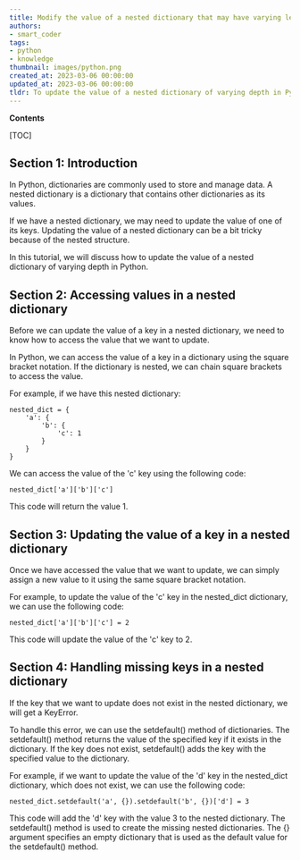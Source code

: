 ```yaml
---
title: Modify the value of a nested dictionary that may have varying levels of depth
authors:
- smart_coder
tags:
- python
- knowledge
thumbnail: images/python.png
created_at: 2023-03-06 00:00:00
updated_at: 2023-03-06 00:00:00
tldr: To update the value of a nested dictionary of varying depth in Python, you can use a combination of key indexing and recursion.
---
```


**Contents**

[TOC]

Section 1: Introduction
--------------------------

In Python, dictionaries are commonly used to store and manage data. A nested dictionary is a dictionary that contains other dictionaries as its values.

If we have a nested dictionary, we may need to update the value of one of its keys. Updating the value of a nested dictionary can be a bit tricky because of the nested structure.

In this tutorial, we will discuss how to update the value of a nested dictionary of varying depth in Python.


Section 2: Accessing values in a nested dictionary
--------------------------------------------------------

Before we can update the value of a key in a nested dictionary, we need to know how to access the value that we want to update.

In Python, we can access the value of a key in a dictionary using the square bracket notation. If the dictionary is nested, we can chain square brackets to access the value.

For example, if we have this nested dictionary:

```
nested_dict = {
    'a': {
        'b': {
            'c': 1
        }
    }
}
```

We can access the value of the 'c' key using the following code:

```
nested_dict['a']['b']['c']
```

This code will return the value 1.



Section 3: Updating the value of a key in a nested dictionary
---------------------------------------------------------------

Once we have accessed the value that we want to update, we can simply assign a new value to it using the same square bracket notation.

For example, to update the value of the 'c' key in the nested_dict dictionary, we can use the following code:

```
nested_dict['a']['b']['c'] = 2
```

This code will update the value of the 'c' key to 2.



Section 4: Handling missing keys in a nested dictionary
-----------------------------------------------------------

If the key that we want to update does not exist in the nested dictionary, we will get a KeyError.

To handle this error, we can use the setdefault() method of dictionaries. The setdefault() method returns the value of the specified key if it exists in the dictionary. If the key does not exist, setdefault() adds the key with the specified value to the dictionary.

For example, if we want to update the value of the 'd' key in the nested_dict dictionary, which does not exist, we can use the following code:

```
nested_dict.setdefault('a', {}).setdefault('b', {})['d'] = 3
```

This code will add the 'd' key with the value 3 to the nested dictionary. The setdefault() method is used to create the missing nested dictionaries. The {} argument specifies an empty dictionary that is used as the default value for the setdefault() method.
